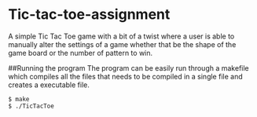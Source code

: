 # Tic-tac-toe-assignment
A simple Tic Tac Toe game with a bit of a twist where a user is able to manually alter the settings of a game whether that be the shape of the game board or the number of pattern to win.

##Running the program
The program can be easily run through a makefile which compiles all the files that needs to be compiled in a single file and creates a executable file.
```
$ make
$ ./TicTacToe
```
